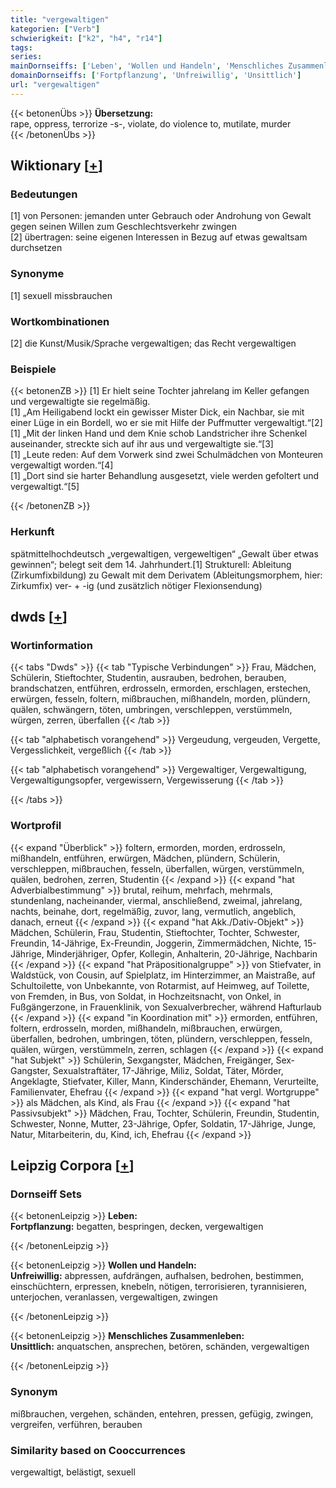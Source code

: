 ```yaml
---
title: "vergewaltigen"
kategorien: ["Verb"]
schwierigkeit: ["k2", "h4", "r14"]
tags:
series:
mainDornseiffs: ['Leben', 'Wollen und Handeln', 'Menschliches Zusammenleben']
domainDornseiffs: ['Fortpflanzung', 'Unfreiwillig', 'Unsittlich']
url: "vergewaltigen"
---
```


{{< betonenÜbs >}}
**Übersetzung:**  
rape, oppress, terrorize -s-, violate, do violence to, mutilate, murder  
{{< /betonenÜbs >}}

## Wiktionary [[+](https://de.wiktionary.org/wiki/vergewaltigen)]

### Bedeutungen
[1] von Personen: jemanden unter Gebrauch oder Androhung von Gewalt gegen seinen Willen zum Geschlechtsverkehr zwingen  
[2] übertragen: seine eigenen Interessen in Bezug auf etwas gewaltsam durchsetzen  

### Synonyme
[1] sexuell missbrauchen  

### Wortkombinationen
[2] die Kunst/Musik/Sprache vergewaltigen; das Recht vergewaltigen  

### Beispiele
{{< betonenZB >}}
[1] Er hielt seine Tochter jahrelang im Keller gefangen und vergewaltigte sie regelmäßig.  
[1] „Am Heiligabend lockt ein gewisser Mister Dick, ein Nachbar, sie mit einer Lüge in ein Bordell, wo er sie mit Hilfe der Puffmutter vergewaltigt.“[2]  
[1] „Mit der linken Hand und dem Knie schob Landstricher ihre Schenkel auseinander, streckte sich auf ihr aus und vergewaltigte sie.“[3]  
[1] „Leute reden: Auf dem Vorwerk sind zwei Schulmädchen von Monteuren vergewaltigt worden.“[4]  
[1] „Dort sind sie harter Behandlung ausgesetzt, viele werden gefoltert und vergewaltigt.“[5]  

{{< /betonenZB >}}
### Herkunft
spätmittelhochdeutsch „vergewaltigen, vergeweltigen“ „Gewalt über etwas gewinnen“; belegt seit dem 14. Jahrhundert.[1] Strukturell: Ableitung (Zirkumfixbildung) zu Gewalt mit dem Derivatem (Ableitungsmorphem, hier: Zirkumfix) ver- + -ig (und zusätzlich nötiger Flexionsendung)  



## dwds [[+](https://www.dwds.de/wb/vergewaltigen)]

### Wortinformation
{{< tabs "Dwds" >}}
{{< tab "Typische Verbindungen" >}}
Frau, Mädchen, Schülerin, Stieftochter, Studentin, ausrauben, bedrohen, berauben, brandschatzen, entführen, erdrosseln, ermorden, erschlagen, erstechen, erwürgen, fesseln, foltern, mißbrauchen, mißhandeln, morden, plündern, quälen, schwängern, töten, umbringen, verschleppen, verstümmeln, würgen, zerren, überfallen
{{< /tab >}}

{{< tab "alphabetisch vorangehend" >}}
Vergeudung, vergeuden, Vergette, Vergesslichkeit, vergeßlich
{{< /tab >}}

{{< tab "alphabetisch vorangehend" >}}
Vergewaltiger, Vergewaltigung, Vergewaltigungsopfer, vergewissern, Vergewisserung
{{< /tab >}}

{{< /tabs >}}

### Wortprofil
{{< expand "Überblick" >}} foltern, ermorden, morden, erdrosseln, mißhandeln, entführen, erwürgen, Mädchen, plündern, Schülerin, verschleppen, mißbrauchen, fesseln, überfallen, würgen, verstümmeln, quälen, bedrohen, zerren, Studentin {{< /expand >}}
{{< expand "hat Adverbialbestimmung" >}} brutal, reihum, mehrfach, mehrmals, stundenlang, nacheinander, viermal, anschließend, zweimal, jahrelang, nachts, beinahe, dort, regelmäßig, zuvor, lang, vermutlich, angeblich, danach, erneut {{< /expand >}}
{{< expand "hat Akk./Dativ-Objekt" >}} Mädchen, Schülerin, Frau, Studentin, Stieftochter, Tochter, Schwester, Freundin, 14-Jährige, Ex-Freundin, Joggerin, Zimmermädchen, Nichte, 15-Jährige, Minderjähriger, Opfer, Kollegin, Anhalterin, 20-Jährige, Nachbarin {{< /expand >}}
{{< expand "hat Präpositionalgruppe" >}} von Stiefvater, in Waldstück, von Cousin, auf Spielplatz, im Hinterzimmer, an Maistraße, auf Schultoilette, von Unbekannte, von Rotarmist, auf Heimweg, auf Toilette, von Fremden, in Bus, von Soldat, in Hochzeitsnacht, von Onkel, in Fußgängerzone, in Frauenklinik, von Sexualverbrecher, während Hafturlaub {{< /expand >}}
{{< expand "in Koordination mit" >}} ermorden, entführen, foltern, erdrosseln, morden, mißhandeln, mißbrauchen, erwürgen, überfallen, bedrohen, umbringen, töten, plündern, verschleppen, fesseln, quälen, würgen, verstümmeln, zerren, schlagen {{< /expand >}}
{{< expand "hat Subjekt" >}} Schülerin, Sexgangster, Mädchen, Freigänger, Sex-Gangster, Sexualstraftäter, 17-Jährige, Miliz, Soldat, Täter, Mörder, Angeklagte, Stiefvater, Killer, Mann, Kinderschänder, Ehemann, Verurteilte, Familienvater, Ehefrau {{< /expand >}}
{{< expand "hat vergl. Wortgruppe" >}} als Mädchen, als Kind, als Frau {{< /expand >}}
{{< expand "hat Passivsubjekt" >}} Mädchen, Frau, Tochter, Schülerin, Freundin, Studentin, Schwester, Nonne, Mutter, 23-Jährige, Opfer, Soldatin, 17-Jährige, Junge, Natur, Mitarbeiterin, du, Kind, ich, Ehefrau {{< /expand >}}

## Leipzig Corpora [[+](https://corpora.uni-leipzig.de/en/res?word=vergewaltigen&corpusId=deu_newscrawl-public_2018)]

### Dornseiff Sets
{{< betonenLeipzig >}}
**Leben:**  
**Fortpflanzung:** begatten, bespringen, decken, vergewaltigen  

{{< /betonenLeipzig >}}


{{< betonenLeipzig >}}
**Wollen und Handeln:**  
**Unfreiwillig:** abpressen, aufdrängen, aufhalsen, bedrohen, bestimmen, einschüchtern, erpressen, knebeln, nötigen, terrorisieren, tyrannisieren, unterjochen, veranlassen, vergewaltigen, zwingen  

{{< /betonenLeipzig >}}


{{< betonenLeipzig >}}
**Menschliches Zusammenleben:**  
**Unsittlich:** anquatschen, ansprechen, betören, schänden, vergewaltigen  

{{< /betonenLeipzig >}}

### Synonym
mißbrauchen, vergehen, schänden, entehren, pressen, gefügig, zwingen, vergreifen, verführen, berauben


### Similarity based on Cooccurrences
vergewaltigt, belästigt, sexuell

